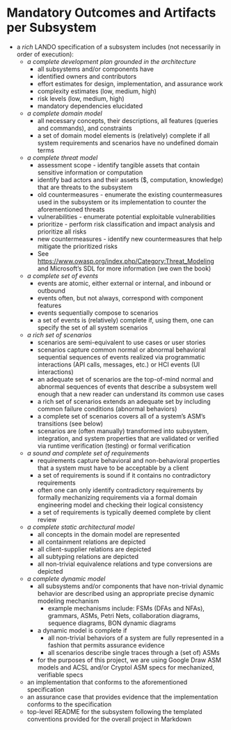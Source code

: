 # Mandatory Outcomes and Artifacts per Subsystem

- a _rich_ LANDO specification of a subsystem includes (not necessarily
  in order of execution):
  - *a _complete_ development plan grounded in the architecture*
    - all subsystems and/or components have
    - identified owners and contributors
    - effort estimates for design, implementation, and assurance work
    - complexity estimates (low, medium, high)
    - risk levels (low, medium, high)
    - mandatory dependencies elucidated
  - *a _complete_ domain model*
    - all necessary concepts, their descriptions, all features
      (queries and commands), and constraints
    - a set of domain model elements is (relatively) complete if all
      system requirements and scenarios have no undefined domain terms
  - *a _complete_ threat model*
    - assessment scope - identify tangible assets that contain sensitive
      information or computation
    - identify bad actors and their assets ($, computation, knowledge)
      that are threats to the subsystem
    - old countermeasures - enumerate the existing countermeasures
      used in the subsystem or its implementation to counter the
      aforementioned threats
    - vulnerabilities - enumerate potential exploitable vulnerabilities
    - prioritize - perform risk classification and impact analysis and
      prioritize all risks
    - new countermeasures - identify new countermeasures that help
      mitigate the prioritized risks
    - See https://www.owasp.org/index.php/Category:Threat_Modeling and
      Microsoft’s SDL for more information (we own the book)
  - *a _complete_ set of events*
    - events are atomic, either external or internal, and inbound or
      outbound
    - events often, but not always, correspond with component features
    - events sequentially compose to scenarios
    - a set of events is (relatively) complete if, using them, one can specify the set of all system scenarios
  - *a _rich_ set of scenarios*
    - scenarios are semi-equivalent to use cases or user stories
    - scenarios capture common normal or abnormal behavioral
      sequential sequences of events realized via programmatic
      interactions (API calls, messages, etc.) or HCI events (UI
      interactions)
    - an adequate set of scenarios are the top-of-mind normal and
      abnormal sequences of events that describe a subsystem well
      enough that a new reader can understand its common use cases
    - a rich set of scenarios extends an adequate set by including
      common failure conditions (abnormal behaviors)
    - a complete set of scenarios covers all of a system’s ASM’s
      transitions (see below)
    - scenarios are (often manually) transformed into subsystem,
      integration, and system properties that are validated or
      verified via runtime verification (testing) or formal
      verification
  - *a _sound and complete_ set of requirements*
    - requirements capture behavioral and non-behavioral properties
      that a system must have to be acceptable by a client
    - a set of requirements is sound if it contains no contradictory
      requirements
    - often one can only identify contradictory requirements by
      formally mechanizing requirements via a formal domain
      engineering model and checking their logical consistency
    - a set of requirements is typically deemed complete by client
      review
  - *a _complete_ static architectural model*
    - all concepts in the domain model are represented
    - all containment relations are depicted
    - all client-supplier relations are depicted
    - all subtyping relations are depicted
    - all non-trivial equivalence relations and type conversions are depicted
  - *a _complete_ dynamic model*
    - all subsystems and/or components that have non-trivial dynamic
      behavior are described using an appropriate precise dynamic
      modeling mechanism
      - example mechanisms include: FSMs (DFAs and NFAs), grammars,
        ASMs, Petri Nets, collaboration diagrams, sequence diagrams,
        BON dynamic diagrams
    - a dynamic model is complete if
      - all non-trivial behaviors of a system are fully represented in
        a fashion that permits assurance evidence
      - all scenarios describe single traces through a (set of) ASMs
    - for the purposes of this project, we are using Google Draw ASM
      models and ACSL and/or Cryptol ASM specs for mechanized,
      verifiable specs
  - an implementation that conforms to the aforementioned specification
  - an assurance case that provides evidence that the implementation
    conforms to the specification
  - top-level README for the subsystem following the templated
    conventions provided for the overall project in Markdown
